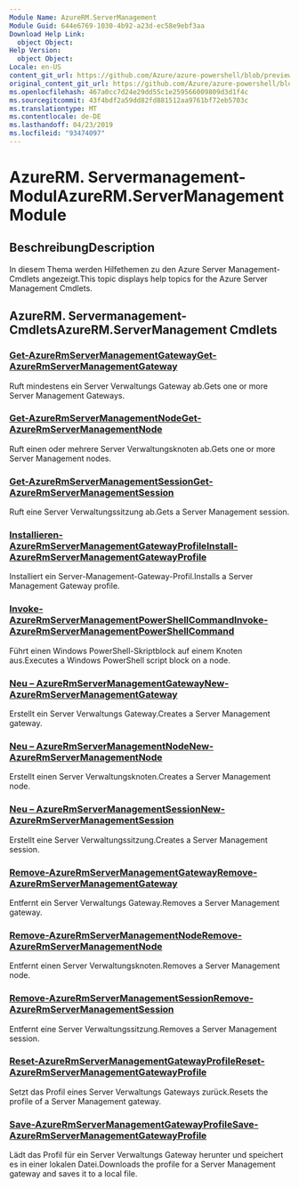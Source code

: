 ```yaml
---
Module Name: AzureRM.ServerManagement
Module Guid: 644e6769-1030-4b92-a23d-ec58e9ebf3aa
Download Help Link:
  object Object: 
Help Version:
  object Object: 
Locale: en-US
content_git_url: https://github.com/Azure/azure-powershell/blob/preview/src/ResourceManager/ServerManagement/Commands.ServerManagement/help/AzureRM.ServerManagement.md
original_content_git_url: https://github.com/Azure/azure-powershell/blob/preview/src/ResourceManager/ServerManagement/Commands.ServerManagement/help/AzureRM.ServerManagement.md
ms.openlocfilehash: 467a0cc7d24e29dd55c1e259566009809d3d1f4c
ms.sourcegitcommit: 43f4bdf2a59dd82fd881512aa9761bf72eb5703c
ms.translationtype: MT
ms.contentlocale: de-DE
ms.lasthandoff: 04/23/2019
ms.locfileid: "93474097"
---
```

# <span data-ttu-id="6664a-101">AzureRM. Servermanagement-Modul</span><span class="sxs-lookup"><span data-stu-id="6664a-101">AzureRM.ServerManagement Module</span></span>
## <span data-ttu-id="6664a-102">Beschreibung</span><span class="sxs-lookup"><span data-stu-id="6664a-102">Description</span></span>
<span data-ttu-id="6664a-103">In diesem Thema werden Hilfethemen zu den Azure Server Management-Cmdlets angezeigt.</span><span class="sxs-lookup"><span data-stu-id="6664a-103">This topic displays help topics for the Azure Server Management Cmdlets.</span></span>

## <span data-ttu-id="6664a-104">AzureRM. Servermanagement-Cmdlets</span><span class="sxs-lookup"><span data-stu-id="6664a-104">AzureRM.ServerManagement Cmdlets</span></span>
### [<span data-ttu-id="6664a-105">Get-AzureRmServerManagementGateway</span><span class="sxs-lookup"><span data-stu-id="6664a-105">Get-AzureRmServerManagementGateway</span></span>](Get-AzureRmServerManagementGateway.md)
<span data-ttu-id="6664a-106">Ruft mindestens ein Server Verwaltungs Gateway ab.</span><span class="sxs-lookup"><span data-stu-id="6664a-106">Gets one or more Server Management Gateways.</span></span>

### [<span data-ttu-id="6664a-107">Get-AzureRmServerManagementNode</span><span class="sxs-lookup"><span data-stu-id="6664a-107">Get-AzureRmServerManagementNode</span></span>](Get-AzureRmServerManagementNode.md)
<span data-ttu-id="6664a-108">Ruft einen oder mehrere Server Verwaltungsknoten ab.</span><span class="sxs-lookup"><span data-stu-id="6664a-108">Gets one or more Server Management nodes.</span></span>

### [<span data-ttu-id="6664a-109">Get-AzureRmServerManagementSession</span><span class="sxs-lookup"><span data-stu-id="6664a-109">Get-AzureRmServerManagementSession</span></span>](Get-AzureRmServerManagementSession.md)
<span data-ttu-id="6664a-110">Ruft eine Server Verwaltungssitzung ab.</span><span class="sxs-lookup"><span data-stu-id="6664a-110">Gets a Server Management session.</span></span>

### [<span data-ttu-id="6664a-111">Installieren-AzureRmServerManagementGatewayProfile</span><span class="sxs-lookup"><span data-stu-id="6664a-111">Install-AzureRmServerManagementGatewayProfile</span></span>](Install-AzureRmServerManagementGatewayProfile.md)
<span data-ttu-id="6664a-112">Installiert ein Server-Management-Gateway-Profil.</span><span class="sxs-lookup"><span data-stu-id="6664a-112">Installs a Server Management Gateway profile.</span></span>

### [<span data-ttu-id="6664a-113">Invoke-AzureRmServerManagementPowerShellCommand</span><span class="sxs-lookup"><span data-stu-id="6664a-113">Invoke-AzureRmServerManagementPowerShellCommand</span></span>](Invoke-AzureRmServerManagementPowerShellCommand.md)
<span data-ttu-id="6664a-114">Führt einen Windows PowerShell-Skriptblock auf einem Knoten aus.</span><span class="sxs-lookup"><span data-stu-id="6664a-114">Executes a Windows PowerShell script block on a node.</span></span>

### [<span data-ttu-id="6664a-115">Neu – AzureRmServerManagementGateway</span><span class="sxs-lookup"><span data-stu-id="6664a-115">New-AzureRmServerManagementGateway</span></span>](New-AzureRmServerManagementGateway.md)
<span data-ttu-id="6664a-116">Erstellt ein Server Verwaltungs Gateway.</span><span class="sxs-lookup"><span data-stu-id="6664a-116">Creates a Server Management gateway.</span></span>

### [<span data-ttu-id="6664a-117">Neu – AzureRmServerManagementNode</span><span class="sxs-lookup"><span data-stu-id="6664a-117">New-AzureRmServerManagementNode</span></span>](New-AzureRmServerManagementNode.md)
<span data-ttu-id="6664a-118">Erstellt einen Server Verwaltungsknoten.</span><span class="sxs-lookup"><span data-stu-id="6664a-118">Creates a Server Management node.</span></span>

### [<span data-ttu-id="6664a-119">Neu – AzureRmServerManagementSession</span><span class="sxs-lookup"><span data-stu-id="6664a-119">New-AzureRmServerManagementSession</span></span>](New-AzureRmServerManagementSession.md)
<span data-ttu-id="6664a-120">Erstellt eine Server Verwaltungssitzung.</span><span class="sxs-lookup"><span data-stu-id="6664a-120">Creates a Server Management session.</span></span>

### [<span data-ttu-id="6664a-121">Remove-AzureRmServerManagementGateway</span><span class="sxs-lookup"><span data-stu-id="6664a-121">Remove-AzureRmServerManagementGateway</span></span>](Remove-AzureRmServerManagementGateway.md)
<span data-ttu-id="6664a-122">Entfernt ein Server Verwaltungs Gateway.</span><span class="sxs-lookup"><span data-stu-id="6664a-122">Removes a Server Management gateway.</span></span>

### [<span data-ttu-id="6664a-123">Remove-AzureRmServerManagementNode</span><span class="sxs-lookup"><span data-stu-id="6664a-123">Remove-AzureRmServerManagementNode</span></span>](Remove-AzureRmServerManagementNode.md)
<span data-ttu-id="6664a-124">Entfernt einen Server Verwaltungsknoten.</span><span class="sxs-lookup"><span data-stu-id="6664a-124">Removes a Server Management node.</span></span>

### [<span data-ttu-id="6664a-125">Remove-AzureRmServerManagementSession</span><span class="sxs-lookup"><span data-stu-id="6664a-125">Remove-AzureRmServerManagementSession</span></span>](Remove-AzureRmServerManagementSession.md)
<span data-ttu-id="6664a-126">Entfernt eine Server Verwaltungssitzung.</span><span class="sxs-lookup"><span data-stu-id="6664a-126">Removes a Server Management session.</span></span>

### [<span data-ttu-id="6664a-127">Reset-AzureRmServerManagementGatewayProfile</span><span class="sxs-lookup"><span data-stu-id="6664a-127">Reset-AzureRmServerManagementGatewayProfile</span></span>](Reset-AzureRmServerManagementGatewayProfile.md)
<span data-ttu-id="6664a-128">Setzt das Profil eines Server Verwaltungs Gateways zurück.</span><span class="sxs-lookup"><span data-stu-id="6664a-128">Resets the profile of a Server Management gateway.</span></span>

### [<span data-ttu-id="6664a-129">Save-AzureRmServerManagementGatewayProfile</span><span class="sxs-lookup"><span data-stu-id="6664a-129">Save-AzureRmServerManagementGatewayProfile</span></span>](Save-AzureRmServerManagementGatewayProfile.md)
<span data-ttu-id="6664a-130">Lädt das Profil für ein Server Verwaltungs Gateway herunter und speichert es in einer lokalen Datei.</span><span class="sxs-lookup"><span data-stu-id="6664a-130">Downloads the profile for a Server Management gateway and saves it to a local file.</span></span>

